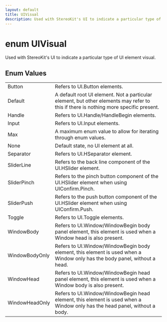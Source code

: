 ```yaml
---
layout: default
title: UIVisual
description: Used with StereoKit's UI to indicate a particular type of UI element visual.
---
```

# enum UIVisual

Used with StereoKit's UI to indicate a particular type of UI
element visual.

## Enum Values

|  |  |
|--|--|
|Button|Refers to UI.Button elements.|
|Default|A default root UI element. Not a particular element, but other elements may refer to this if there is nothing more specific present.|
|Handle|Refers to UI.Handle/HandleBegin elements.|
|Input|Refers to UI.Input elements.|
|Max|A maximum enum value to allow for iterating through enum values.|
|None|Default state, no UI element at all.|
|Separator|Refers to UI.HSeparator element.|
|SliderLine|Refers to the back line component of the UI.HSlider element.|
|SliderPinch|Refers to the pinch button component of the UI.HSlider element when using UIConfirm.Pinch.|
|SliderPush|Refers to the push button component of the UI.HSlider element when using UIConfirm.Push.|
|Toggle|Refers to UI.Toggle elements.|
|WindowBody|Refers to UI.Window/WindowBegin body panel element, this element is used when a Window head is also present.|
|WindowBodyOnly|Refers to UI.Window/WindowBegin body element, this element is used when a Window only has the body panel, without a head.|
|WindowHead|Refers to UI.Window/WindowBegin head panel element, this element is used when a Window body is also present.|
|WindowHeadOnly|Refers to UI.Window/WindowBegin head element, this element is used when a Window only has the head panel, without a body.|
